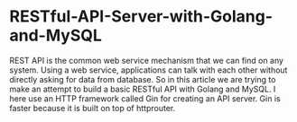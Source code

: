 # RESTful-API-Server-with-Golang-and-MySQL
 REST API is the common web service mechanism that we can find on any system. Using a web service, applications can talk with each other without directly asking for data from database. So in this article we are trying to make an attempt to build a basic RESTful API with Golang and MySQL. I here use an HTTP framework called Gin for creating an API server. Gin is faster because it is built on top of httprouter.
